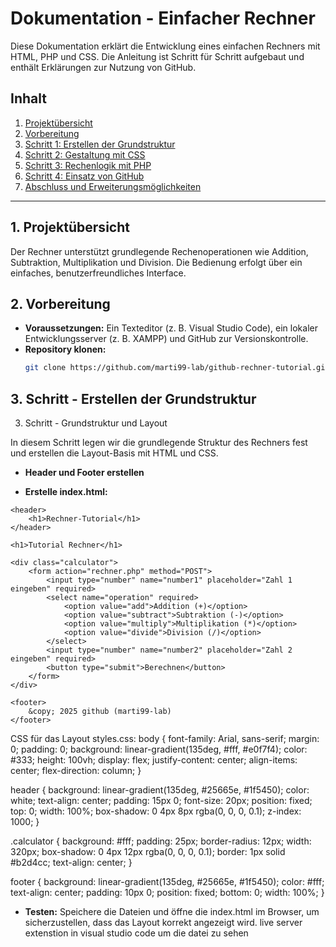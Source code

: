 # Dokumentation - Einfacher Rechner

Diese Dokumentation erklärt die Entwicklung eines einfachen Rechners mit HTML, PHP und CSS. 
Die Anleitung ist Schritt für Schritt aufgebaut und enthält Erklärungen zur Nutzung von GitHub.

## Inhalt
1. [Projektübersicht](#projektübersicht)
2. [Vorbereitung](#vorbereitung)
3. [Schritt 1: Erstellen der Grundstruktur](#schritt-1-erstellen-der-grundstruktur)
4. [Schritt 2: Gestaltung mit CSS](#schritt-2-gestaltung-mit-css)
5. [Schritt 3: Rechenlogik mit PHP](#schritt-3-rechenlogik-mit-php)
6. [Schritt 4: Einsatz von GitHub](#schritt-4-einsatz-von-github)
7. [Abschluss und Erweiterungsmöglichkeiten](#abschluss-und-erweiterungsmöglichkeiten)

---

## 1. Projektübersicht
Der Rechner unterstützt grundlegende Rechenoperationen wie Addition, Subtraktion, Multiplikation und Division. 
Die Bedienung erfolgt über ein einfaches, benutzerfreundliches Interface.

## 2. Vorbereitung
- **Voraussetzungen:** Ein Texteditor (z. B. Visual Studio Code), ein lokaler Entwicklungsserver (z. B. XAMPP) und GitHub zur Versionskontrolle.
- **Repository klonen:**
  ```bash
  git clone https://github.com/marti99-lab/github-rechner-tutorial.git

##  3. Schritt - Erstellen der Grundstruktur

3. Schritt - Grundstruktur und Layout

In diesem Schritt legen wir die grundlegende Struktur des Rechners fest und erstellen die Layout-Basis mit HTML und CSS.

- **Header und Footer erstellen**

-  **Erstelle index.html:**
<!DOCTYPE html>
<html lang="de">
<head>
    <meta charset="UTF-8">
    <meta name="viewport" content="width=device-width, initial-scale=1.0">
    <title>Rechner-Tutorial</title>
    <link rel="stylesheet" href="styles.css">
</head>
<body>

    <header>
        <h1>Rechner-Tutorial</h1>
    </header>

    <h1>Tutorial Rechner</h1>

    <div class="calculator">
        <form action="rechner.php" method="POST">
            <input type="number" name="number1" placeholder="Zahl 1 eingeben" required>
            <select name="operation" required>
                <option value="add">Addition (+)</option>
                <option value="subtract">Subtraktion (-)</option>
                <option value="multiply">Multiplikation (*)</option>
                <option value="divide">Division (/)</option>
            </select>
            <input type="number" name="number2" placeholder="Zahl 2 eingeben" required>
            <button type="submit">Berechnen</button>
        </form>
    </div>

    <footer>
        &copy; 2025 github (marti99-lab)
    </footer>

</body>
</html>

CSS für das Layout
styles.css:
body {
    font-family: Arial, sans-serif;
    margin: 0;
    padding: 0;
    background: linear-gradient(135deg, #fff, #e0f7f4);
    color: #333;
    height: 100vh;
    display: flex;
    justify-content: center;
    align-items: center;
    flex-direction: column;
}

header {
    background: linear-gradient(135deg, #25665e, #1f5450);
    color: white;
    text-align: center;
    padding: 15px 0;
    font-size: 20px;
    position: fixed;
    top: 0;
    width: 100%;
    box-shadow: 0 4px 8px rgba(0, 0, 0, 0.1);
    z-index: 1000;
}

.calculator {
    background: #fff;
    padding: 25px;
    border-radius: 12px;
    width: 320px;
    box-shadow: 0 4px 12px rgba(0, 0, 0, 0.1);
    border: 1px solid #b2d4cc;
    text-align: center;
}

footer {
    background: linear-gradient(135deg, #25665e, #1f5450);
    color: #fff;
    text-align: center;
    padding: 10px 0;
    position: fixed;
    bottom: 0;
    width: 100%;
}


-  **Testen:**
Speichere die Dateien und öffne die index.html im Browser, um sicherzustellen, dass das Layout korrekt angezeigt wird.
live server extenstion in visual studio code um die datei zu sehen
